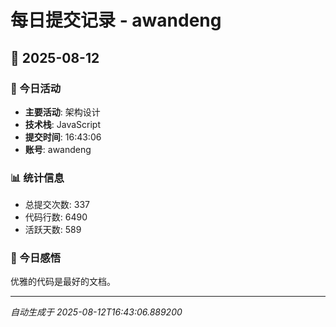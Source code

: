 # 每日提交记录 - awandeng

## 📅 2025-08-12

### 🎯 今日活动
- **主要活动**: 架构设计
- **技术栈**: JavaScript
- **提交时间**: 16:43:06
- **账号**: awandeng

### 📊 统计信息
- 总提交次数: 337
- 代码行数: 6490
- 活跃天数: 589

### 💭 今日感悟
优雅的代码是最好的文档。

---
*自动生成于 2025-08-12T16:43:06.889200*

